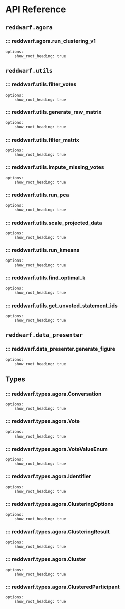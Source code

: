 # API Reference

## `reddwarf.agora`

### ::: reddwarf.agora.run_clustering_v1
    options:
        show_root_heading: true

## `reddwarf.utils`

### ::: reddwarf.utils.filter_votes
    options:
        show_root_heading: true

### ::: reddwarf.utils.generate_raw_matrix
    options:
        show_root_heading: true

### ::: reddwarf.utils.filter_matrix
    options:
        show_root_heading: true

### ::: reddwarf.utils.impute_missing_votes
    options:
        show_root_heading: true

### ::: reddwarf.utils.run_pca
    options:
        show_root_heading: true

### ::: reddwarf.utils.scale_projected_data
    options:
        show_root_heading: true

### ::: reddwarf.utils.run_kmeans
    options:
        show_root_heading: true

### ::: reddwarf.utils.find_optimal_k
    options:
        show_root_heading: true

### ::: reddwarf.utils.get_unvoted_statement_ids
    options:
        show_root_heading: true

## `reddwarf.data_presenter`

### ::: reddwarf.data_presenter.generate_figure
    options:
        show_root_heading: true


## Types

### ::: reddwarf.types.agora.Conversation
    options:
        show_root_heading: true

### ::: reddwarf.types.agora.Vote
    options:
        show_root_heading: true

### ::: reddwarf.types.agora.VoteValueEnum
    options:
        show_root_heading: true

### ::: reddwarf.types.agora.Identifier
    options:
        show_root_heading: true

### ::: reddwarf.types.agora.ClusteringOptions
    options:
        show_root_heading: true

### ::: reddwarf.types.agora.ClusteringResult
    options:
        show_root_heading: true

### ::: reddwarf.types.agora.Cluster
    options:
        show_root_heading: true

### ::: reddwarf.types.agora.ClusteredParticipant
    options:
        show_root_heading: true
